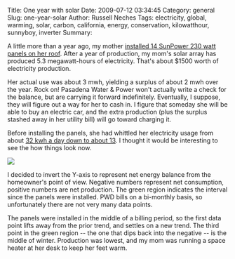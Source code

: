 Title: One year with solar
Date: 2009-07-12 03:34:45
Category: general
Slug: one-year-solar
Author: Russell Neches
Tags: electricity, global, warming, solar, carbon, california, energy, conservation, kilowatthour, sunnyboy, inverter
Summary: 


A little more than a year ago, my mother [installed 14 SunPower 230 watt
panels on her
roof](http://vort.org/2008/06/04/first-day-solar-production/). After a
year of production, my mom's solar array has produced 5.3 megawatt-hours
of electricity. That's about \$1500 worth of electricity production.

Her actual use was about 3 mwh, yielding a surplus of about 2 mwh over
the year. Rock on! Pasadena Water & Power won't actually write a check
for the balance, but are carrying it forward indefinitely. Eventually, I
suppose, they will figure out a way for her to cash in. I figure that
someday she will be able to buy an electric car, and the extra
production (plus the surplus stashed away in her utility bill) will go
toward charging it.

Before installing the panels, she had whittled her electricity usage
from about [32 kwh a day down to about
13](http://vort.org/2007/11/25/killing-the-watts/). I thought it would
be interesting to see the how things look now.

![](http://vort.org/media/images/after_solar_plot.png)

I decided to invert the Y-axis to represent net energy balance from the
homeowner's point of view. Negative numbers represent net consumption,
positive numbers are net production. The green region indicates the
interval since the panels were installed. PWD bills on a bi-monthly
basis, so unfortunately there are not very many data points.

The panels were installed in the middle of a billing period, so the
first data point lifts away from the prior trend, and settles on a new
trend. The third point in the green region -- the one that dips back
into the negative -- is the middle of winter. Production was lowest, and
my mom was running a space heater at her desk to keep her feet warm.
